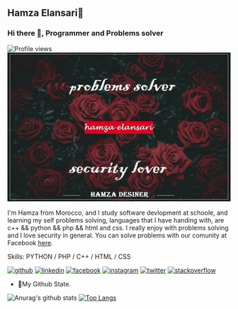 ## __Hamza Elansari🦅__
### Hi there 👋, Programmer and Problems solver
![Profile views](https://gpvc.arturio.dev/hamza07-w)  
![Programmer and Problems solver](https://github.com/hamza07-w/hamza07-w/blob/main/hamzaansari.jpg)

I'm Hamza from Morocco, and I study software devlopment at schoole, and learning my self problems solving, languages that I have handing with, are c++ && python && php && html and css. I really enjoy with problems solving and I love security in general. You can solve problems with our comunity at Facebook <a href="https://www.facebook.com/groups/HK6GANG/">here</a>.

Skills: PYTHON / PHP / C++ / HTML / CSS



[<img src='https://cdn.jsdelivr.net/npm/simple-icons@3.0.1/icons/github.svg' alt='github' height='40'>](https://github.com/hamza07-w)  [<img src='https://cdn.jsdelivr.net/npm/simple-icons@3.0.1/icons/linkedin.svg' alt='linkedin' height='40'>](https://www.linkedin.com/in/hamza-elansari-897663202/)  [<img src='https://cdn.jsdelivr.net/npm/simple-icons@3.0.1/icons/facebook.svg' alt='facebook' height='40'>](https://www.facebook.com/hamza.elansari.py)  [<img src='https://cdn.jsdelivr.net/npm/simple-icons@3.0.1/icons/instagram.svg' alt='instagram' height='40'>](https://www.instagram.com/hamza01_coder/)  [<img src='https://cdn.jsdelivr.net/npm/simple-icons@3.0.1/icons/twitter.svg' alt='twitter' height='40'>](https://twitter.com/hamza05553082)  [<img src='https://cdn.jsdelivr.net/npm/simple-icons@3.0.1/icons/stackoverflow.svg' alt='stackoverflow' height='40'>](https://stackoverflow.com/users/14997851)  


- 🦅My Github State. 



![Anurag's github stats](https://github-readme-stats.vercel.app/api?username=hamza07-w&show_icons=true&theme=chartreuse-dark)
[![Top Langs](https://github-readme-stats.vercel.app/api/top-langs/?username=hamza07-w&layout=demo&theme=chartreuse-dark)](https://github.com/anuraghazra/github-readme-stats)


